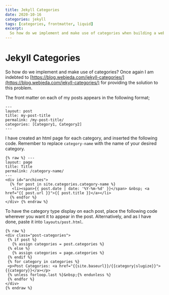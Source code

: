 ```yaml
---
title: Jekyll Categories
date: 2020-10-16
categories: jekyll
tags: [categories, frontmatter, liquid]
excerpt:
  So how do we implement and make use of categories when building a website with Jekyll?
---
```


# Jekyll Categories

So how do we implement and make use of categories? Once again I am indebted to [https://blog.webjeda.com/jekyll-categories/](https://blog.webjeda.com/jekyll-categories/) for providing the solution to this problem.

The front matter on each of my posts appears in the following format;

```
---
layout: post
title: my-post-title
permalink: /my-post-title/
categories: [Category1, Category2]
---
```

I have created an html page for each category, and inserted the following code. Remember to replace `category-name` with the name of your desired category.

```liquid
{% raw %} ---
layout: page
title: Title
permalink: /category-name/
---
<div id="archives">
  {% for post in site.categories.category-name %}
   <li><span>{{ post.date | date: '%Y-%m-%d' }}</span> &nbsp; <a href="{{ post.url }}">{{ post.title }}</a></li>
  {% endfor %}
</div> {% endraw %}
```

To have the category type display on each post, place the following code wherever you want it to appear in the post. Alternatively, and as I have done, paste it into `layouts/post.html`.

```liquid
{% raw %}
<div class="post-categories">
 {% if post %}
   {% assign categories = post.categories %}
 {% else %}
   {% assign categories = page.categories %}
 {% endif %}
 {% for category in categories %}
 <p>Post Categories: <a href="{{site.baseurl}}/{{category|slugize}}">{{category}}</a></p>
 {% unless forloop.last %}&nbsp;{% endunless %}
 {% endfor %}
</div>
{% endraw %}
```

